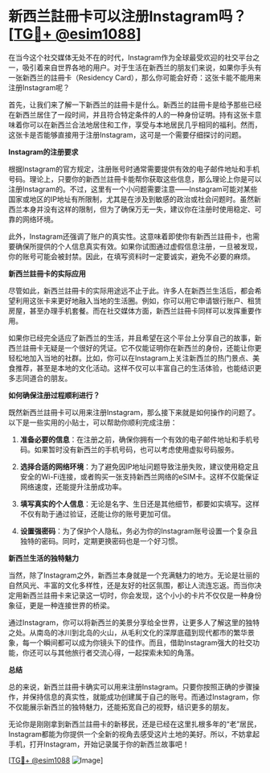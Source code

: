 # 新西兰註冊卡可以注册Instagram吗？[[TG💪+ @esim1088](https://t.me/s/esim1088)]

在当今这个社交媒体无处不在的时代，Instagram作为全球最受欢迎的社交平台之一，吸引着来自世界各地的用户。对于生活在新西兰的朋友们来说，如果你手头有一张新西兰的註冊卡（Residency Card），那么你可能会好奇：这张卡能不能用来注册Instagram呢？

首先，让我们来了解一下新西兰的註冊卡是什么。新西兰的註冊卡是给予那些已经在新西兰居住了一段时间，并且符合特定条件的人的一种身份证明。持有这张卡意味着你可以在新西兰合法地居住和工作，享受与本地居民几乎相同的福利。然而，这张卡是否能够直接用于注册Instagram，这可是一个需要仔细探讨的问题。

**Instagram的注册要求**

根据Instagram的官方规定，注册账号时通常需要提供有效的电子邮件地址和手机号码。理论上，只要你的新西兰註冊卡能帮你获取这些信息，那么理论上你是可以注册Instagram的。不过，这里有一个小问题需要注意——Instagram可能对某些国家或地区的IP地址有所限制，尤其是在涉及到敏感的政治或社会问题时。虽然新西兰本身并没有这样的限制，但为了确保万无一失，建议你在注册时使用稳定、可靠的网络环境。

此外，Instagram还强调了账户的真实性。这意味着即使你有新西兰註冊卡，也需要确保所提供的个人信息真实有效。如果你试图通过虚假信息注册，一旦被发现，你的账号可能会被封禁。因此，在填写资料时一定要诚实，避免不必要的麻烦。

**新西兰註冊卡的实际应用**

尽管如此，新西兰註冊卡的实际用途远不止于此。许多人在新西兰生活后，都会希望利用这张卡来更好地融入当地的生活圈。例如，你可以用它申请银行账户、租赁房屋，甚至办理手机套餐。而在社交媒体方面，新西兰註冊卡同样可以发挥重要作用。

如果你已经完全适应了新西兰的生活，并且希望在这个平台上分享自己的故事，新西兰註冊卡无疑是一个很好的凭证。它不仅能证明你在新西兰的身份，还能让你更轻松地加入当地的社群。比如，你可以在Instagram上关注新西兰的热门景点、美食推荐，甚至是本地的文化活动。这样不仅可以丰富自己的生活体验，也能结识更多志同道合的朋友。

**如何确保注册过程顺利进行？**

既然新西兰註冊卡可以用来注册Instagram，那么接下来就是如何操作的问题了。以下是一些实用的小贴士，可以帮助你顺利完成注册：

1. **准备必要的信息**：在注册之前，确保你拥有一个有效的电子邮件地址和手机号码。如果暂时没有新西兰的手机号码，也可以考虑使用虚拟号码服务。

2. **选择合适的网络环境**：为了避免因IP地址问题导致注册失败，建议使用稳定且安全的Wi-Fi连接，或者购买一张支持新西兰网络的eSIM卡。这样不仅能保证网络速度，还能提升注册成功率。

3. **填写真实的个人信息**：无论是名字、生日还是其他细节，都要如实填写。这样不仅有助于通过验证，还能让你的账号更加可信。

4. **设置强密码**：为了保护个人隐私，务必为你的Instagram账号设置一个复杂且独特的密码。同时，定期更换密码也是一个好习惯。

**新西兰生活的独特魅力**

当然，除了Instagram之外，新西兰本身就是一个充满魅力的地方。无论是壮丽的自然风光、丰富的文化多样性，还是友好的社区氛围，都让人流连忘返。而当你决定用新西兰註冊卡来记录这一切时，你会发现，这个小小的卡片不仅仅是一种身份象征，更是一种连接世界的桥梁。

通过Instagram，你可以将新西兰的美景分享给全世界，让更多人了解这里的独特之处。从南岛的冰川到北岛的火山，从毛利文化的深厚底蕴到现代都市的繁华景象，每一个瞬间都可以成为你镜头下的佳作。而且，借助Instagram强大的社交功能，你还可以与其他旅行者交流心得，一起探索未知的角落。

**总结**

总的来说，新西兰註冊卡确实可以用来注册Instagram。只要你按照正确的步骤操作，并保持信息的真实性，就能成功创建属于自己的账号。而通过Instagram，你不仅能展示新西兰的独特魅力，还能拓宽自己的视野，结识更多的朋友。

无论你是刚刚拿到新西兰註冊卡的新移民，还是已经在这里扎根多年的“老”居民，Instagram都能为你提供一个全新的视角去感受这片土地的美好。所以，不妨拿起手机，打开Instagram，开始记录属于你的新西兰故事吧！

[[TG💪+ @esim1088](https://t.me/s/esim1088) ![Image](https://i.postimg.cc/4NQfJmqS/Snipaste-2025-05-13-00-14-12.png)]